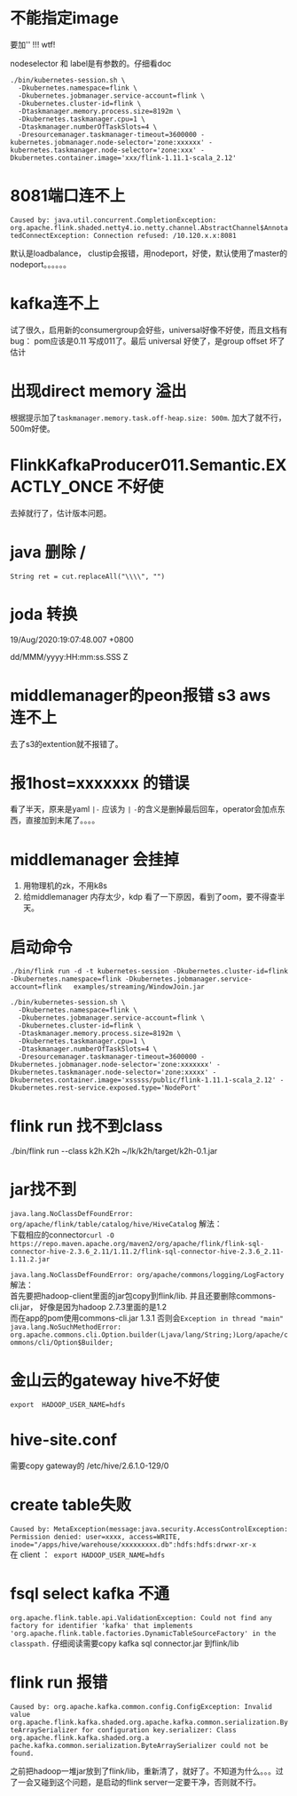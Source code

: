 # 不能指定image

要加'' !!! wtf!

nodeselector 和 label是有参数的。仔细看doc


```
./bin/kubernetes-session.sh \
  -Dkubernetes.namespace=flink \
  -Dkubernetes.jobmanager.service-account=flink \
  -Dkubernetes.cluster-id=flink \
  -Dtaskmanager.memory.process.size=8192m \
  -Dkubernetes.taskmanager.cpu=1 \
  -Dtaskmanager.numberOfTaskSlots=4 \
  -Dresourcemanager.taskmanager-timeout=3600000 -kubernetes.jobmanager.node-selector='zone:xxxxxx' -kubernetes.taskmanager.node-selector='zone:xxx' -Dkubernetes.container.image='xxx/flink-1.11.1-scala_2.12'
  ```


# 8081端口连不上

`Caused by: java.util.concurrent.CompletionException: org.apache.flink.shaded.netty4.io.netty.channel.AbstractChannel$AnnotatedConnectException: Connection refused: /10.120.x.x:8081`

默认是loadbalance， clustip会报错，用nodeport，好使，默认使用了master的nodeport。。。。。。


# kafka连不上

试了很久，启用新的consumergroup会好些，universal好像不好使，而且文档有bug： pom应该是0.11 写成011了。最后 universal  好使了，是group offset 坏了估计


# 出现direct memory 溢出

根据提示加了`taskmanager.memory.task.off-heap.size: 500m`. 加大了就不行，500m好使。


# FlinkKafkaProducer011.Semantic.EXACTLY_ONCE 不好使

去掉就行了，估计版本问题。


# java 删除 / 

`String ret = cut.replaceAll("\\\\", "")`


# joda 转换

19/Aug/2020:19:07:48.007 +0800   

dd/MMM/yyyy:HH:mm:ss.SSS Z



# middlemanager的peon报错 s3 aws 连不上

去了s3的extention就不报错了。


# 报1host=xxxxxxx 的错误

看了半天，原来是yaml `|-`  应该为 `|`  `-`的含义是删掉最后回车，operator会加点东西，直接加到末尾了。。。。

# middlemanager 会挂掉

1. 用物理机的zk，不用k8s
2. 给middlemanager 内存太少，kdp 看了一下原因，看到了oom，要不得查半天。

# 启动命令

```
./bin/flink run -d -t kubernetes-session -Dkubernetes.cluster-id=flink -Dkubernetes.namespace=flink -Dkubernetes.jobmanager.service-account=flink   examples/streaming/WindowJoin.jar
```

```
./bin/kubernetes-session.sh \
  -Dkubernetes.namespace=flink \
  -Dkubernetes.jobmanager.service-account=flink \
  -Dkubernetes.cluster-id=flink \
  -Dtaskmanager.memory.process.size=8192m \
  -Dkubernetes.taskmanager.cpu=1 \
  -Dtaskmanager.numberOfTaskSlots=4 \
  -Dresourcemanager.taskmanager-timeout=3600000 -Dkubernetes.jobmanager.node-selector='zone:xxxxxxx' -Dkubernetes.taskmanager.node-selector='zone:xxxxx' -Dkubernetes.container.image='xsssss/public/flink-1.11.1-scala_2.12' -Dkubernetes.rest-service.exposed.type='NodePort'
```



# flink run 找不到class

./bin/flink run --class k2h.K2h  ~/lk/k2h/target/k2h-0.1.jar


# jar找不到

`java.lang.NoClassDefFoundError: org/apache/flink/table/catalog/hive/HiveCatalog` 解法：           
下载相应的connector`curl -O https://repo.maven.apache.org/maven2/org/apache/flink/flink-sql-connector-hive-2.3.6_2.11/1.11.2/flink-sql-connector-hive-2.3.6_2.11-
1.11.2.jar`             

`java.lang.NoClassDefFoundError: org/apache/commons/logging/LogFactory` 解法：        
首先要把hadoop-client里面的jar包copy到flink/lib. 并且还要删除commons-cli.jar， 好像是因为hadoop 2.7.3里面的是1.2             
而在app的pom使用commons-cli.jar 1.3.1  否则会`Exception in thread "main" java.lang.NoSuchMethodError: org.apache.commons.cli.Option.builder(Ljava/lang/String;)Lorg/apache/commons/cli/Option$Builder;`


# 金山云的gateway hive不好使

`export  HADOOP_USER_NAME=hdfs`


# hive-site.conf

需要copy gateway的 /etc/hive/2.6.1.0-129/0



# create table失败
`Caused by: MetaException(message:java.security.AccessControlException: Permission denied: user=xxxx, access=WRITE, inode="/apps/hive/warehouse/xxxxxxxxx.db":hdfs:hdfs:drwxr-xr-x`  
在 client  ：` export HADOOP_USER_NAME=hdfs`


# fsql select kafka 不通


`org.apache.flink.table.api.ValidationException: Could not find any factory for identifier 'kafka' that implements 'org.apache.flink.table.factories.DynamicTableSourceFactory' in the classpath.` 仔细阅读需要copy kafka sql connector.jar 到flink/lib


# flink run 报错

`Caused by: org.apache.kafka.common.config.ConfigException: Invalid value org.apache.flink.kafka.shaded.org.apache.kafka.common.serialization.ByteArraySerializer for configuration key.serializer: Class org.apache.flink.kafka.shaded.org.a
pache.kafka.common.serialization.ByteArraySerializer could not be found.`

之前把hadoop一堆jar放到了flink/lib，重新清了，就好了。不知道为什么。。。过了一会又碰到这个问题，是启动的flink server一定要干净，否则就不行。
